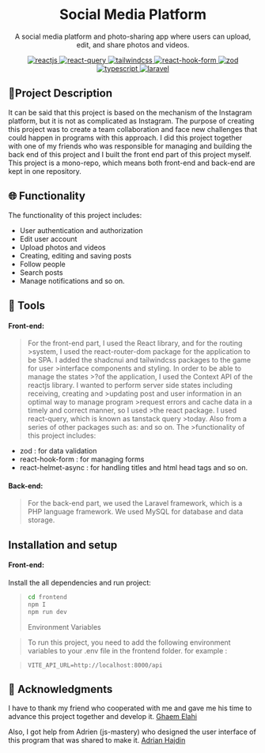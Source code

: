 <div align="center"> 
  <h1>Social Media Platform</h1>

  <div>
     <p>A social media platform and photo-sharing app where users can upload, edit, and share photos and videos.</p>
  </div>

  <div>
    <a href="" target="_blank">
      <img src="https://img.shields.io/badge/react-%2320232a.svg?style=for-the-badge&logo=react&logoColor=%2361DAFB" alt="reactjs"/>
    </a>
    <a href="" target="_blank">
      <img src="https://img.shields.io/badge/-React%20Query-FF4154?style=for-the-badge&logo=react%20query&logoColor=white" alt="react-query"/>
    </a>
    <a href="" target="_blank">
      <img src="https://img.shields.io/badge/tailwindcss-%2338B2AC.svg?style=for-the-badge&logo=tailwind-css&logoColor=white" alt="tailwindcss"/>
    </a>
    </a>
    <a href="" target="_blank">
      <img src="https://img.shields.io/badge/React%20Hook%20Form-%23EC5990.svg?style=for-the-badge&logo=reacthookform&logoColor=white" alt="react-hook-form"/>
    </a>
    <a href="" target="_blank">
      <img src="https://img.shields.io/badge/zod-%233068b7.svg?style=for-the-badge&logo=zod&logoColor=white)" alt="zod"/>
    </a>
    <a href="" target="_blank">
      <img src="https://img.shields.io/badge/typescript-%23007ACC.svg?style=for-the-badge&logo=typescript&logoColor=white" alt="typescript"/>
    </a>
    <a href="" target="_blank">
      <img src="https://img.shields.io/badge/laravel-%23FF2D20.svg?style=for-the-badge&logo=laravel&logoColor=white" alt="laravel"/>
    </a>
  </div>
</div>



## 📝Project Description
It can be said that this project is based on the mechanism of the Instagram platform, but it is not as complicated as Instagram. The purpose of creating this project was to create a team collaboration and face new challenges that could happen in programs with this approach. I did this project together with one of my friends who was responsible for managing and building the back end of this project and I built the front end part of this project myself. This project is a mono-repo, which means both front-end and back-end are kept in one repository.

## 🌐 Functionality
The functionality of this project includes:
- User authentication and authorization
- Edit user account
- Upload photos and videos
- Creating, editing and saving posts
- Follow people
- Search posts
- Manage notifications
and so on.

## 🔨 Tools

#### Front-end:
>For the front-end part, I used the React library, and for the routing >system, I used the react-router-dom package for the application to be SPA.
>I added the shadcnui and tailwindcss packages to the game for user >interface components and styling. In order to be able to manage the states >?of the application, I used the Context API of the reactjs library.
>I wanted to perform server side states including receiving, creating and >updating post and user information in an optimal way to manage program >request errors and cache data in a timely and correct manner, so I used >the react package. I used react-query, which is known as tanstack query >today. Also from a series of other packages such as: and so on. The >functionality of this project includes:

- zod : for data validation
- react-hook-form : for managing forms
- react-helmet-async : for handling titles and html head tags
and so on.

#### Back-end:
> For the back-end part, we used the Laravel framework, which is a PHP language framework. We used MySQL for database and data storage.

## Installation and setup

#### Front-end:
Install the all dependencies and run project:

>```sh
>cd frontend
>npm I
>npm run dev
>```
>Environment Variables

>To run this project, you need to add the following environment variables to your .env file in the frontend folder. for example :

>`VITE_API_URL=http://localhost:8000/api`

## 🙏 Acknowledgments

I have to thank my friend who cooperated with me and gave me his time to advance this project together and develop it. [Ghaem Elahi](https://github.com/ghaemelahi)

Also, I got help from Adrien (js-mastery) who designed the user interface of this program that was shared to make it. [Adrian Hajdin](https://github.com/adrianhajdin)
